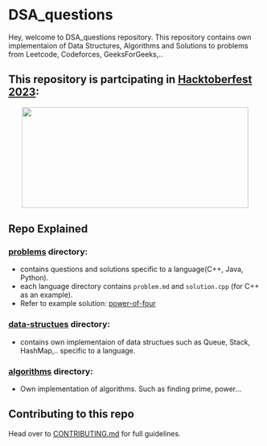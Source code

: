 # DSA_questions

Hey, welcome to DSA_questions repository. This repository contains own implementaion of Data Structures, Algorithms and Solutions to problems from Leetcode, Codeforces, GeeksForGeeks,..

## This repository is partcipating in [Hacktoberfest 2023](https://hacktoberfest.com/):
<p align="center"><img src="https://questdb.io/img/blog/2023-10-03/hacktoberfest-2023.webp" align="centre" width="450px" height="200px"></p>

## Repo Explained

### [problems](/problems) directory:
- contains questions and solutions specific to a language(C++, Java, Python).
- each language directory contains `problem.md` and `solution.cpp` (for C++ as an example).
- Refer to example solution: [power-of-four](/problems/cpp/power-of-four/)

### [data-structues](/data-structures) directory:
- contains own implementaion of data structues such as Queue, Stack, HashMap,.. specific to a language.

### [algorithms](/algorithms) directory:
- Own implementation of algorithms. Such as finding prime, power...

## Contributing to this repo
Head over to [CONTRIBUTING.md](./CONTRIBUTING.md) for full guidelines.

